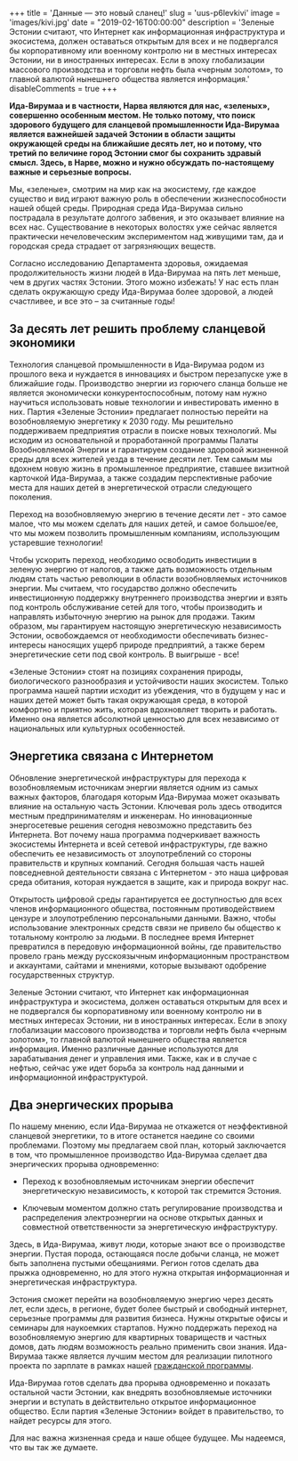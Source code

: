 +++
title = 'Данные — это новый сланец!'
slug = 'uus-p6levkivi'
image = 'images/kivi.jpg'
date = "2019-02-16T00:00:00"
description = 'Зеленые Эстонии считают, что Интернет как информационная инфраструктура и экосистема, должен оставаться открытым для всех и не подвергался бы корпоративному или военному контролю ни в местных интересах Эстонии, ни в иностранных интересах. Если в эпоху глобализации массового производства и торговли нефть была «черным золотом», то главной валютой нынешнего общества является информация.'
disableComments = true
+++

__Ида-Вирумаа и в частности, Нарва являются для нас, «зеленых», совершенно особенным местом. Не только потому, что поиск здорового будущего для сланцевой промышленности Ида-Вирумаа является важнейшей задачей Эстонии в области защиты окружающей среды на ближайшие десять лет, но и потому, что третий по величине город Эстонии смог бы сохранить здравый смысл. Здесь, в Нарве, можно и нужно обсуждать по-настоящему важные и серьезные вопросы.__

Мы, «зеленые», смотрим на мир как на экосистему, где каждое существо и вид играют важную роль в обеспечении жизнеспособности нашей общей среды. Природная среда  Ида-Вирумаа сильно пострадала в результате долгого забвения, и это оказывает влияние на всех нас. Существование в некоторых волостях уже сейчас является практически нечеловеческим экспериментом над живущими там, да и городская среда страдает от загрязняющих веществ. 

Согласно исследованию Департамента здоровья, ожидаемая продолжительность жизни людей в Ида-Вирумаа на пять лет меньше, чем в других частях Эстонии. Этого можно избежать! У нас есть план сделать окружающую среду Ида-Вирумаа более здоровой, а людей счастливее, и все это – за считанные годы!

## За десять лет решить проблему сланцевой экономики

Технология сланцевой промышленности в Ида-Вирумаа родом из прошлого века и нуждается в инновациях и быстром перезапуске уже в ближайшие годы. Производство энергии из горючего сланца больше не является экономически конкурентоспособным, потому нам нужно научиться использовать новые технологии и инвестировать именно в них. Партия «Зеленые Эстонии» предлагает полностью перейти на возобновляемую энергетику к 2030 году. Мы решительно поддерживаем предприятия отрасли в поиске новых технологий. Мы исходим из основательной и проработанной программы Палаты Возобновляемой Энергии и гарантируем создание здоровой жизненной среды для всех жителей уезда в течение десяти лет. Тем самым мы вдохнем новую жизнь в промышленное предприятие, ставшее визитной карточкой Ида-Вирумаа, а также создадим перспективные рабочие места для наших детей в энергетической отрасли следующего поколения.

Переход на возобновляемую энергию в течение десяти лет - это самое малое, что мы можем сделать для наших детей, и самое большое/ее, что мы можем позволить промышленным компаниям, использующим устаревшие технологии!

Чтобы ускорить переход, необходимо освободить инвестиции в зеленую энергию  от налогов, а также дать возможность отдельным людям стать частью революции в области возобновляемых источников энергии. Мы считаем, что государство должно обеспечить инвестиционную поддержку внутреннего производства энергии и взять под контроль обслуживание сетей для того, чтобы производить и направлять избыточную энергию на рынок для продажи. Таким образом, мы гарантируем настоящую энергетическую независимость Эстонии, освобождаемся от необходимости обеспечивать  бизнес-интересы наносящих ущерб природе предприятий, а также берем энергетические сети под свой контроль. В выигрыше - все!  

«Зеленые Эстонии» стоят на позициях сохранения природы, биологического разнообразия и устойчивости наших экосистем.  Только программа нашей партии исходит из убеждения, что в будущем у нас и наших детей может быть такая окружающая среда, в которой комфортно и приятно жить, которая вдохновляет творить и работать. Именно она является абсолютной ценностью для всех  независимо от национальных  или культурных особенностей. 

## Энергетика связана с Интернетом

Обновление энергетической инфраструктуры для перехода к возобновляемым источникам энергии является одним из самых важных факторов, благодаря которым Ида-Вирумаа может оказывать влияние на остальную часть Эстонии. Ключевая роль здесь отводится местным предпринимателям и инженерам. Но инновационные энергосетевые решения сегодня невозможно представить без Интернета. Вот почему наша программа подчеркивает важность экосистемы Интернета и всей сетевой инфраструктуры, где важно обеспечить ее независимость от злоупотреблений со стороны правительств и крупных компаний. Сегодня большая часть нашей повседневной деятельности связана с Интернетом - это наша цифровая среда обитания, которая нуждается в защите, как и природа вокруг нас.

Открытость цифровой среды гарантируется ее доступностью для всех членов информационного общества, постоянным противодействием цензуре и злоупотреблению персональными данными. Важно, чтобы использование электронных средств связи не привело бы общество к тотальному контролю за людьми. В последнее время Интернет превратился в передовую информационной войны, где правительство провело грань между русскоязычным информационным пространством и аккаунтами, сайтами и мнениями, которые вызывают одобрение государственных структур.

Зеленые Эстонии считают, что Интернет как информационная инфраструктура и экосистема, должен оставаться открытым для всех и не подвергался бы корпоративному или военному контролю ни в местных интересах Эстонии, ни в иностранных интересах.
Если в эпоху глобализации массового производства и торговли нефть была «черным золотом», то главной валютой нынешнего общества является информация. Именно различные данные используются для зарабатывания денег и управления ими. Также, как и в случае с нефтью, сейчас уже идет борьба за контроль над данными и информационной инфраструктурой.

## Два энергических прорыва

По нашему мнению, если Ида-Вирумаа не откажется от неэффективной сланцевой энергетики, то в итоге останется наедине со своими проблемами. Поэтому мы предлагаем свой план, который заключается в том, что промышленное производство Ида-Вирумаа сделает два энергических прорыва одновременно:

* Переход к возобновляемым источникам энергии обеспечит энергетическую независимость, к которой так стремится Эстония.

* Ключевым моментом должно стать регулирование производства и распределения электроэнергии на основе открытых данных и совместной ответственности за энергетическую инфраструктуру.

Здесь, в Ида-Вирумаа, живут люди, которые знают все о производстве энергии. Пустая порода, остающаяся после добычи сланца, не может быть заполнена пустыми обещаниями. Регион готов сделать два прыжка одновременно, но для этого нужна открытая информационная и энергетическая инфраструктура. 

Эстония сможет  перейти на возобновляемую энергию через десять лет, если  здесь, в регионе, будет более быстрый и свободный интернет, серьезные программы  для развития бизнеса. Нужны открытые офисы и семинары для наукоемких стартапов. Нужно поддержать переход на возобновляемую энергию для  квартирных товариществ и  частных домов, дать людям возможность реально применить свои знания. Ида-Вирумаа также является лучшим местом для реализации пилотного проекта по зарплате в рамках нашей [гражданской программы](https://rohelised.ee/ru/).

Ида-Вирумаа готов сделать два прорыва одновременно и показать остальной части Эстонии, как внедрять возобновляемые источники энергии и вступать в действительно открытое информационное общество. Если партия «Зеленые Эстонии» войдет в правительство, то найдет ресурсы для этого.

Для нас важна жизненная среда и наше общее будущее. Мы надеемся, что вы так же думаете.
